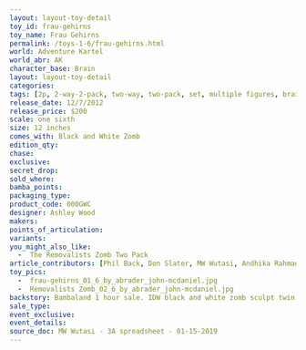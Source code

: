 ```yaml
---
layout: layout-toy-detail 
toy_id: frau-gehirns
toy_name: Frau Gehirns
permalink: /toys-1-6/frau-gehirns.html
world: Adventure Kartel
world_abr: AK
character_base: Brain
layout: layout-toy-detail
categories: 
tags: [2p, 2-way-2-pack, two-way, two-pack, set, multiple figures, brain]
release_date: 12/7/2012
release_price: $200 
scale: one sixth
size: 12 inches
comes_with: Black and White Zomb
edition_qty: 
chase: 
exclusive: 
secret_drop: 
sold_where: 
bamba_points: 
packaging_type: 
product_code: 000GWC
designer: Ashley Wood
makers: 
points_of_articulation: 
variants: 
you_might_also_like: 
  -  The Removalists Zomb Two Pack
article_contributors: [Phil Back, Don Slater, MW Wutasi, Andhika Rahmaditya, John McDaniel]
toy_pics: 
  -  frau-gehirns_01_6_by_abrader_john-mcdaniel.jpg
  -  Removalists Zomb_02_6_by_abrader_john-mcdaniel.jpg
backstory: Bambaland 1 hour sale. IDW black and white zomb sculpt twin set + brain.
sale_type: 
event_exclusive: 
event_details: 
source_doc: MW Wutasi - 3A spreadsheet - 01-15-2019
---
```

